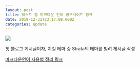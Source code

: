 ```yaml
---
layout: post
title: 테스트 겸 마크다운 언어 공부사이트 링크
date: 2019-12-31T23:17:08.000Z
categories: update
---
```


<img src="/images/fulls/IMG_8637.jpg">

첫 블로그 게시글이자, 지킬 테마 중 Strata의 테마를 빌려 게시글 작성

<a href="https://gist.github.com/ihoneymon/652be052a0727ad59601">마크다운언어 사용법 정리 링크</a>